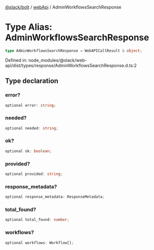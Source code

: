 [@slack/bolt](../../../../index.md) / [webApi](../index.md) / AdminWorkflowsSearchResponse

# Type Alias: AdminWorkflowsSearchResponse

```ts
type AdminWorkflowsSearchResponse = WebAPICallResult & object;
```

Defined in: node\_modules/@slack/web-api/dist/types/response/AdminWorkflowsSearchResponse.d.ts:2

## Type declaration

### error?

```ts
optional error: string;
```

### needed?

```ts
optional needed: string;
```

### ok?

```ts
optional ok: boolean;
```

### provided?

```ts
optional provided: string;
```

### response\_metadata?

```ts
optional response_metadata: ResponseMetadata;
```

### total\_found?

```ts
optional total_found: number;
```

### workflows?

```ts
optional workflows: Workflow[];
```
